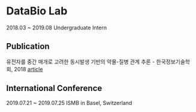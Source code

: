 # DataBio Lab 
2018.03 ~ 2019.08 Undergraduate Intern

## Publication
유전자를 중간 매개로 고려한 동시발생 기반의 약물-질병 관계 추론 - 한국정보기술학회, 2018 [article](http://www.ki-it.com/_PR/view/?aidx=17300&bidx=1597)
## International Conference
2019.07.21 ~ 2019.07.25 ISMB in Basel, Switzerland